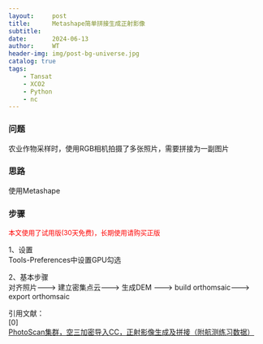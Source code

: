 ```yaml
---
layout:     post
title:      Metashape简单拼接生成正射影像
subtitle:   
date:       2024-06-13
author:     WT
header-img: img/post-bg-universe.jpg
catalog: true
tags:
    - Tansat
    - XCO2
    - Python
    - nc
---
```


### 问题
农业作物采样时，使用RGB相机拍摄了多张照片，需要拼接为一副图片

### 思路 
使用Metashape  

### 步骤
<font size=2 color=Red>本文使用了试用版(30天免费)，长期使用请购买正版</font>    

1、设置  
Tools-Preferences中设置GPU勾选

2、基本步骤  
对齐照片---> 建立密集点云---> 生成DEM ---> build orthomsaic---> export  orthomsaic


引用文献：  
[0] [PhotoScan集群，空三加密导入CC，正射影像生成及拼接（附航测练习数据）](https://zhuanlan.zhihu.com/p/574798988)  







 


